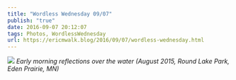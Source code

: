 ```yaml
---
title: "Wordless Wednesday 09/07"
publish: "true"
date: 2016-09-07 20:12:07
tags: Photos, WordlessWednesday
url: https://ericmwalk.blog/2016/09/07/wordless-wednesday.html
---
```


![](https://ericmwalk.blog/uploads/2022/328d8c8b16.jpg)
*Early morning reflections over the water (August 2015, Round Lake Park, Eden Prairie, MN)*